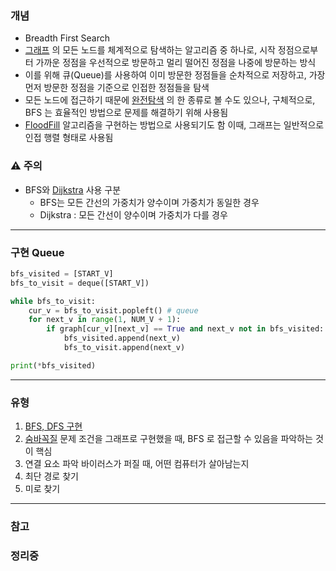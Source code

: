 ### 개념

- Breadth First Search
- [그래프](Graph.md) 의 모든 노드를 체계적으로 탐색하는 알고리즘 중 하나로, 시작 정점으로부터 가까운 정점을 우선적으로 방문하고 멀리 떨어진 정점을 나중에 방문하는 방식
- 이를 위해 큐(Queue)를 사용하여 이미 방문한 정점들을 순차적으로 저장하고, 가장 먼저 방문한 정점을 기준으로 인접한 정점들을 탐색
- 모든 노드에 접근하기 때문에 [완전탐색](Exhaustive%20Search.md) 의 한 종류로 볼 수도 있으나, 구체적으로, BFS 는 효율적인 방법으로 문제를 해결하기 위해 사용됨
- [FloodFill](FloodFill.md) 알고리즘을 구현하는 방법으로 사용되기도 함
  이때, 그래프는 일반적으로 인접 행렬 형태로 사용됨


### ⚠️ 주의

* BFS와 [Dijkstra](Dijkstra.md) 사용 구분
	* BFS는 모든 간선의 가중치가 양수이며 가중치가 동일한 경우 
	* Dijkstra : 모든 간선이 양수이며 가중치가 다를 경우


---
### 구현 Queue

```Python
bfs_visited = [START_V]
bfs_to_visit = deque([START_V])

while bfs_to_visit:
	cur_v = bfs_to_visit.popleft() # queue
	for next_v in range(1, NUM_V + 1):
		if graph[cur_v][next_v] == True and next_v not in bfs_visited:
			bfs_visited.append(next_v)
			bfs_to_visit.append(next_v)

print(*bfs_visited)
```


---
### 유형

1. [BFS, DFS 구현](https://www.acmicpc.net/problem/1260)
2. [숨바꼭질](https://www.acmicpc.net/problem/1697)
   문제 조건을 그래프로 구현했을 때, BFS 로 접근할 수 있음을 파악하는 것이 핵심
3. 연결 요소 파악
   바이러스가 퍼질 때, 어떤 컴퓨터가 살아남는지
4. 최단 경로 찾기
5. 미로 찾기


---
### 참고

### 정리중